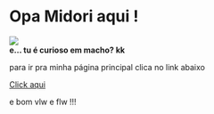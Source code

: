 <html lang="pt-br">
<body>
<h1>Opa Midori aqui !</h1>
<img src="https://images.hindustantimes.com/img/2021/11/03/550x309/Doge_meme_dog_birthday_1635925455510_1635925462309.PNG"/>
<br>
<strong>e... tu é curioso em macho? kk</strong>
<p>para ir pra minha página principal clica no link abaixo</p>
<a href="https://midorisenpai.github.io/projectJs/" target="_self" >Click aqui</a>
<p>e bom vlw e flw !!!</p>

</body>
</html>
